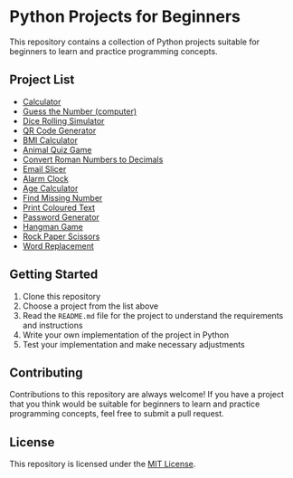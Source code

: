# Python Projects for Beginners

This repository contains a collection of Python projects suitable for beginners to learn and practice programming concepts.

## Project List

- [Calculator](Calculator.py)
- [Guess the Number (computer)](GuessTheNumber.py)
- [Dice Rolling Simulator](DiceRollingSimulator.py)
- [QR Code Generator](QRCodeGenerator.py)
- [BMI Calculator](BMICalculator.py)
- [Animal Quiz Game](AnimalQuizGame.py)
- [Convert Roman Numbers to Decimals](ConvertRomanNumberstoDecimals.py)
- [Email Slicer](EmailSlicer.py)
- [Alarm Clock](AlarmClock.py)
- [Age Calculator](AgeCalculator.py)
- [Find Missing Number](FindMissingNumber.py)
- [Print Coloured Text](PrintColouredText.py)
- [Password Generator](PasswordGenerator.py)
- [Hangman Game](HangmanGame.py)
- [Rock Paper Scissors](RockPaperScissors.py)
- [Word Replacement](WordReplacement.py)


## Getting Started

1. Clone this repository
2. Choose a project from the list above
3. Read the `README.md` file for the project to understand the requirements and instructions
4. Write your own implementation of the project in Python
5. Test your implementation and make necessary adjustments

## Contributing

Contributions to this repository are always welcome! If you have a project that you think would be suitable for beginners to learn and practice programming concepts, feel free to submit a pull request.

## License

This repository is licensed under the [MIT License](./LICENSE).
